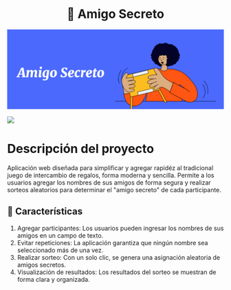 <h1 align="center"> 🎁 Amigo Secreto </h1>
<img src="assets/Captura%20de%20pantalla%202025-02-01%20085839.png"></img>

<p align="left">
   <img src="https://img.shields.io/badge/STATUS-%20Concluído-green">
   </p>

# Descripción del proyecto
Aplicación web diseñada para simplificar y agregar rapidéz al tradicional juego de intercambio de regalos, forma moderna y sencilla. Permite a los usuarios agregar los nombres de sus amigos de forma segura y realizar sorteos aleatorios para determinar el "amigo secreto" de cada participante.

## 📌 Características
1. Agregar participantes: Los usuarios pueden ingresar los nombres de sus amigos en un campo de texto.
2. Evitar repeticiones: La aplicación garantiza que ningún nombre sea seleccionado más de una vez.
3. Realizar sorteo: Con un solo clic, se genera una asignación aleatoria de amigos secretos.
4. Visualización de resultados: Los resultados del sorteo se muestran de forma clara y organizada.


